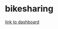 # bikesharing

[link to dashboard]([(https://public.tableau.com/app/profile/teresa3850/viz/NYC_Citibike_Challenge_16536138602450/NYCCitibikeAnalysis?publish=yes)])
